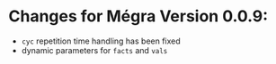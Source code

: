 # Changes for Mégra Version 0.0.9:

* `cyc` repetition time handling has been fixed
* dynamic parameters for `facts` and `vals`
